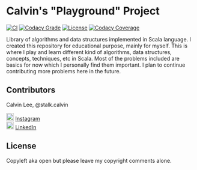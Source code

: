 # Calvin's "Playground" Project
 
[![CI](https://travis-ci.org/stalk-calvin/Scala-Algorithms.svg?branch=master)](https://travis-ci.org/stalk-calvin/Scala-Algorithms)
[![Codacy Grade](https://api.codacy.com/project/badge/Grade/00b0116db3024fb088ac98952bad185d)](https://www.codacy.com/app/stalk-calvin/Scala-Algorithms?utm_source=github.com&amp;utm_medium=referral&amp;utm_content=stalk-calvin/Scala-Algorithms&amp;utm_campaign=Badge_Grade)
[![License](http://img.shields.io/:license-Apache%202-red.svg)](http://www.apache.org/licenses/LICENSE-2.0.txt)
[![Codacy Coverage](https://api.codacy.com/project/badge/Coverage/00b0116db3024fb088ac98952bad185d)](https://www.codacy.com/app/stalk-calvin/Scala-Algorithms?utm_source=github.com&utm_medium=referral&utm_content=stalk-calvin/Scala-Algorithms&utm_campaign=Badge_Coverage)

Library of algorithms and data structures implemented in Scala language. I created this repository for educational purpose, mainly for myself. This is where I play and learn different kind of algorithms, data structures, concepts, techniques, etc in Scala. Most of the problems included are basics for now which I personally find them important. I plan to continue contributing more problems here in the future.
 
## Contributors

Calvin Lee, @stalk.calvin

<a href="https://www.instagram.com/stalk.calvin/"><img alt="Add me to Instagram" src="http://www.dep.pa.gov/publishingimages/instagram.png" height="20px" width="20px"/></a> <span><a href="https://www.instagram.com/stalk.calvin/">Instagram</a></span>
<br/>
<a href="https://www.linkedin.com/in/stalkme"><img alt="Add me to Linkedin" src="http://aspyra.com/wp-content/uploads/icon-linkedin-20px.png" height="20px" width="20px"/></a> <span><a href="https://www.linkedin.com/in/stalkme">LinkedIn</a></span>

## License

Copyleft aka open but please leave my copyright comments alone.
